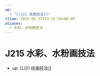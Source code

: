 ```yaml
---
up:
  - "[[J21 绘画技法]]"
ctime: 2025-01-27T23:35:59+08:00
aliases:
  - 水彩、水粉画技法
---
```


# J215 水彩、水粉画技法

- up: [[J21 绘画技法]]
